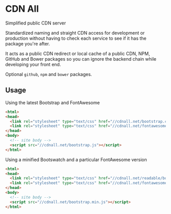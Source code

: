 # CDN All

Simplified public CDN server

Standardized naming and straight CDN access for development or production without having to check each service to see if it has the package you're after.

It acts as a public CDN redirect or local cache of a public CDN, NPM, GitHub and Bower packages so you can ignore the backend chain while developing your front end.

Optional ```github```, ```npm``` and ```bower``` packages.

## Usage

Using the latest Bootstrap and FontAwesome

```html
<html>
<head>
  <link rel="stylesheet" type="text/css" href="//cdnall.net/bootstrap.css" />
  <link rel="stylesheet" type="text/css" href="//cdnall.net/fontawesome.css" />
</head>
<body>
  <!-- site body -->
  <script src="//cdnall.net/bootstrap.js"></script>
</html>
```

Using a minified Bootswatch and a particular FontAwesome version

```html
<html>
<head>
  <link rel="stylesheet" type="text/css" href="//cdnall.net/readable/bootstrap.min.css" />
  <link rel="stylesheet" type="text/css" href="//cdnall.net/fontawesome.min.css@3.0.2" />
</head>
<body>
  <!-- site body -->
  <script src="//cdnall.net/bootstrap.min.js"></script>
</html>
```
